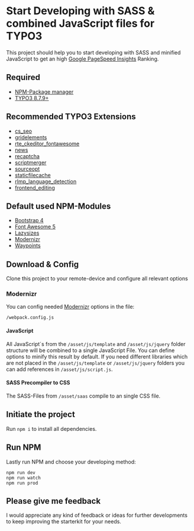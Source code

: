 # Start Developing with SASS & combined JavaScript files for TYPO3
This project should help you to start developing with SASS and minified JavaScript to get an high [Google PageSpeed Insights](https://developers.google.com/speed/pagespeed/insights/) Ranking.

## Required
- [NPM-Package manager](https://nodejs.org/)
- [TYPO3 8.7.9+](https://typo3.org/download/)

## Recommended TYPO3 Extensions
- [cs_seo](https://extensions.typo3.org/extension/cs_seo/)
- [gridelements](https://extensions.typo3.org/extension/gridelements/)
- [rte_ckeditor_fontawesome](https://extensions.typo3.org/extension/rte_ckeditor_fontawesome/)
- [news](https://extensions.typo3.org/extension/news/)
- [recaptcha](https://extensions.typo3.org/extension/recaptcha/)
- [scriptmerger](https://extensions.typo3.org/extension/scriptmerger/)
- [sourceopt](https://extensions.typo3.org/extension/sourceopt/)
- [staticfilecache](https://github.com/lochmueller/staticfilecache/)
- [rlmp_language_detection](https://extensions.typo3.org/extension/rlmp_language_detection/)
- [frontend_editing](https://extensions.typo3.org/extension/frontend_editing/)

## Default used NPM-Modules
- [Bootstrap 4](http://getbootstrap.com/)
- [Font Awesome 5](https://fontawesome.com/)
- [Lazysizes](https://github.com/aFarkas/lazysizes)
- [Modernizr](https://modernizr.com)
- [Waypoints](http://imakewebthings.com/waypoints/)

## Download & Config
Clone this project to your remote-device and configure all relevant options

### Modernizr
You can config needed [Modernizr](https://modernizr.com/) options in the file:
```
/webpack.config.js
```

#### JavaScript
All JavaScript´s from the `/asset/js/template` and `/asset/js/jquery` folder structure will be combined to a single JavaScript File. You can define options to minify this result by default.
If you need different libraries which are not placed in the `/asset/js/template` or `/asset/js/jquery` folders you can add references in `/asset/js/script.js`.

#### SASS Precompiler to CSS
The SASS-Files from `/asset/saas` compile to an single CSS file.

## Initiate the project
Run `npm i` to install all dependencies.

## Run NPM
Lastly run NPM and choose your developing method:
```
npm run dev
npm run watch
npm run prod
```

## Please give me feedback
I would appreciate any kind of feedback or ideas for further developments to keep improving the starterkit for your needs.
